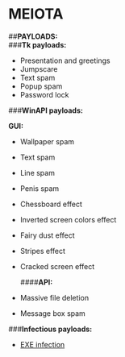 # MEIOTA  

##**PAYLOADS:**   
###**Tk payloads:**  
* Presentation and greetings  
* Jumpscare  
* Text spam  
* Popup spam  
* Password lock  
  
###**WinAPI payloads:**  
  
  **GUI:**  
* Wallpaper spam  
* Text spam  
* Line spam  
* Penis spam  
* Chessboard effect  
* Inverted screen colors effect  
* Fairy dust effect  
* Stripes effect  
* Cracked screen effect  
  
  ####**API:**  
* Massive file deletion    
* Message box spam  
  
###**Infectious payloads:**  
* [EXE infection](https://youtu.be/yrcCt8f67a0)  


